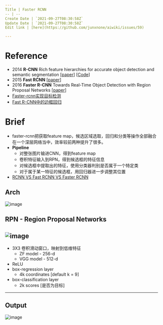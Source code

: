 ```yaml
---
Title | Faster RCNN
-- | --
Create Date | `2021-09-27T08:30:58Z`
Update Date | `2021-09-27T08:30:58Z`
Edit link | [here](https://github.com/junxnone/aiwiki/issues/59)

---
```

# Reference
- 2014 **R-CNN** Rich feature hierarchies for accurate object detection and semantic segmentation [[paper](https://arxiv.org/pdf/1311.2524.pdf)] [[Code](https://github.com/rbgirshick/rcnn)]
- 2015 **Fast RCNN** [[paper](https://arxiv.org/pdf/1504.08083.pdf)]
- 2016 **Faster R-CNN** Towards Real-Time Object Detection with Region Proposal Networks [[paper](https://arxiv.org/pdf/1506.01497.pdf)]
- [Faster-rcnn实现目标检测](https://www.cnblogs.com/ywheunji/p/10375890.html)
- [Fast R-CNN中的边框回归](https://www.cnblogs.com/wangguchangqing/p/10393934.html)


# Brief
- faster-rcnn把获取feature map，候选区域选取，回归和分类等操作全部融合在一个深层网络当中，效率较前两种提升了很多。
- **Pipeline**
  - 对整张图片输进CNN，得到feature map
  - 卷积特征输入到RPN，得到候选框的特征信息
  - 对候选框中提取出的特征，使用分类器判别是否属于一个特定类 
  - 对于属于某一特征的候选框，用回归器进一步调整其位置
- [RCNN VS Fast RCNN VS Faster RCNN](/RCNN_VS_Fast_RCNN_VS_Faster_RCNN)


## Arch

![image](https://user-images.githubusercontent.com/2216970/73145369-35f41380-40e8-11ea-8a1e-360036803833.png)


## RPN -  Region Proposal Networks

![image](https://user-images.githubusercontent.com/2216970/73145818-6fc61980-40ea-11ea-8b30-49b0bf2a2323.png)
---
- 3X3 卷积滑动窗口，映射到低维特征
  - ZF model - 256-d
  - VGG model - 512-d
- ReLU
- box-regression layer
  - 4k coordinates [default k = 9]
- box-classification layer
  - 2k scores [是否为目标]
---

## Output

![image](https://user-images.githubusercontent.com/2216970/73145873-9421f600-40ea-11ea-8665-affc6b009991.png)

